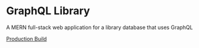 # GraphQL Library

A MERN full-stack web application for a library database that uses GraphQL

<a target="_blank" href="https://stefansen-graphql-library.herokuapp.com/">Production Build</a>
